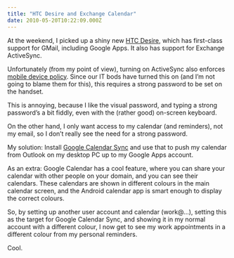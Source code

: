 ```yaml
---
title: "HTC Desire and Exchange Calendar"
date: 2010-05-20T10:22:09.000Z
---
```

At the weekend, I picked up a shiny new [HTC Desire](http://www.htc.com/www/product/desire/overview.html), which has first-class support for GMail, including Google Apps. It also has support for Exchange ActiveSync.

Unfortunately (from my point of view), turning on ActiveSync also enforces [mobile device policy](http://msexchangeteam.com/archive/2005/06/20/406586.aspx). Since our IT bods have turned this on (and I’m not going to blame them for this), this requires a strong password to be set on the handset.

This is annoying, because I like the visual password, and typing a strong password’s a bit fiddly, even with the (rather good) on-screen keyboard.

On the other hand, I only want access to my calendar (and reminders), not my email, so I don’t really see the need for a strong password.

My solution: Install [Google Calendar Sync](http://www.google.com/support/calendar/bin/answer.py?answer=89955) and use that to push my calendar from Outlook on my desktop PC up to my Google Apps account.

As an extra: Google Calendar has a cool feature, where you can share your calendar with other people on your domain, and you can see their calendars. These calendars are shown in different colours in the main calendar screen, and the Android calendar app is smart enough to display the correct colours.

So, by setting up another user account and calendar (work@…), setting this as the target for Google Calendar Sync, and showing it in my normal account with a different colour, I now get to see my work appointments in a different colour from my personal reminders.

Cool.
